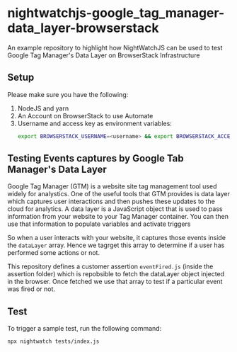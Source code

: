 # nightwatchjs-google_tag_manager-data_layer-browserstack

An example repository to highlight how NightWatchJS can be used to test Google Tag Manager's Data Layer on BrowserStack Infrastructure

## Setup

Please make sure you have the following:

1. NodeJS and yarn
2. An Account on BrowserStack to use Automate
3. Username and access key as environment variables:
    ```sh
    export BROWSERSTACK_USERNAME=<username> && export BROWSERSTACK_ACCESSK_KEY=<access-key>
    ```

## Testing Events captures by Google Tab Manager's Data Layer

Google Tag Manager (GTM) is a website site tag management tool used widely for analystics. One of the useful tools that GTM provides is data layer which captures user interactions and then pushes these updates to the cloud for analytics. A data layer is a JavaScript object that is used to pass information from your website to your Tag Manager container. You can then use that information to populate variables and activate triggers

So when a user interacts with your website, it captures those events inside the `dataLayer` array. Hence we tagrget this array to determine if a user has performed some actions or not.

This repository defines a customer assertion `eventFired.js` (inside the assertion folder) which is repobsible to fetch the dataLayer object injected in the browser. Once fetched we use that array to test if a particular event was fired or not.

## Test

To trigger a sample test, run the following command:

```sh
npx nightwatch tests/index.js
```
